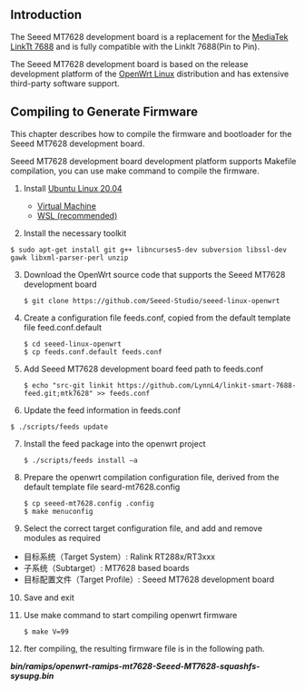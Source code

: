 ## Introduction

The Seeed MT7628 development board is a replacement for the [MediaTek LinkTt 7688](https://labs.mediatek.com/en/platform/linkit-smart-7688) and is fully compatible with the LinkIt 7688(Pin to Pin).

The Seeed MT7628 development board is based on the release development platform of the [OpenWrt Linux](https://github.com/openwrt) distribution and has extensive third-party software support.

## Compiling to Generate Firmware

This chapter describes how to compile the firmware and bootloader for the Seeed MT7628 development board.

Seeed MT7628 development board development platform supports Makefile compilation, you can use make command to compile the firmware.

1. Install [Ubuntu Linux 20.04](https://ubuntu.com/)

   - [Virtual Machine](http://virtualbox.org/)
   - [WSL (recommended)](https://docs.microsoft.com/en-us/windows/wsl/compare-versions#whats-new-in-wsl-2)

2.  Install the necessary toolkit

   ```shell
   $ sudo apt-get install git g++ libncurses5-dev subversion libssl-dev gawk libxml-parser-perl unzip
   ```

3. Download the OpenWrt source code that supports the Seeed MT7628 development board

   ```shell
   $ git clone https://github.com/Seeed-Studio/seeed-linux-openwrt
   ```

4. Create a configuration   file feeds.conf, copied from the default template file feed.conf.default

   ```shell
   $ cd seeed-linux-openwrt
   $ cp feeds.conf.default feeds.conf
   ```

5. Add Seeed MT7628 development board feed path to feeds.conf

   ```shell
   $ echo "src-git linkit https://github.com/LynnL4/linkit-smart-7688-feed.git;mtk7628" >> feeds.conf
   ```

6.  Update the feed information in feeds.conf

   ```
   $ ./scripts/feeds update
   ```

7. Install the feed package into the openwrt project

   ```shell
   $ ./scripts/feeds install –a
   ```

8. Prepare the openwrt compilation configuration file, derived from the default template file seard-mt7628.config

   ```shell
   $ cp seeed-mt7628.config .config
   $ make menuconfig
   ```

9.  Select the correct target configuration file, and add and remove modules as required

   - 目标系统（Target System）:  Ralink RT288x/RT3xxx
   - 子系统（Subtarget）:  MT7628 based boards
   - 目标配置文件（Target Profile）: Seeed MT7628 development board

10. Save and exit

11. Use make command to start compiling openwrt firmware

    ```shell
    $ make V=99
    ```

12. fter compiling, the resulting firmware file is in the following path.

***bin/ramips/openwrt-ramips-mt7628-Seeed-MT7628-squashfs-sysupg.bin***